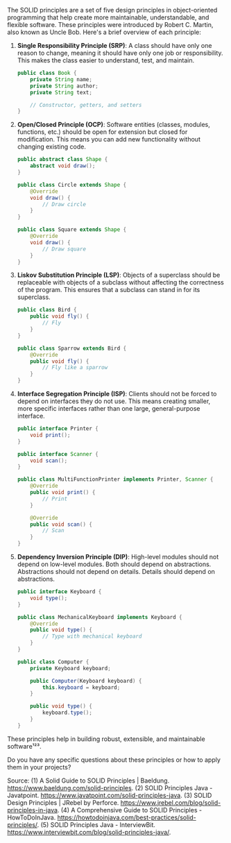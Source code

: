 The SOLID principles are a set of five design principles in object-oriented programming that help create more maintainable, understandable, and flexible software. These principles were introduced by Robert C. Martin, also known as Uncle Bob. Here's a brief overview of each principle:

1. **Single Responsibility Principle (SRP)**: A class should have only one reason to change, meaning it should have only one job or responsibility. This makes the class easier to understand, test, and maintain.
   
   ```java
   public class Book {
       private String name;
       private String author;
       private String text;

       // Constructor, getters, and setters
   }
   ```

2. **Open/Closed Principle (OCP)**: Software entities (classes, modules, functions, etc.) should be open for extension but closed for modification. This means you can add new functionality without changing existing code.
   
   ```java
   public abstract class Shape {
       abstract void draw();
   }

   public class Circle extends Shape {
       @Override
       void draw() {
           // Draw circle
       }
   }

   public class Square extends Shape {
       @Override
       void draw() {
           // Draw square
       }
   }
   ```

3. **Liskov Substitution Principle (LSP)**: Objects of a superclass should be replaceable with objects of a subclass without affecting the correctness of the program. This ensures that a subclass can stand in for its superclass.
   
   ```java
   public class Bird {
       public void fly() {
           // Fly
       }
   }

   public class Sparrow extends Bird {
       @Override
       public void fly() {
           // Fly like a sparrow
       }
   }
   ```

4. **Interface Segregation Principle (ISP)**: Clients should not be forced to depend on interfaces they do not use. This means creating smaller, more specific interfaces rather than one large, general-purpose interface.
   
   ```java
   public interface Printer {
       void print();
   }

   public interface Scanner {
       void scan();
   }

   public class MultiFunctionPrinter implements Printer, Scanner {
       @Override
       public void print() {
           // Print
       }

       @Override
       public void scan() {
           // Scan
       }
   }
   ```

5. **Dependency Inversion Principle (DIP)**: High-level modules should not depend on low-level modules. Both should depend on abstractions. Abstractions should not depend on details. Details should depend on abstractions.
   
   ```java
   public interface Keyboard {
       void type();
   }

   public class MechanicalKeyboard implements Keyboard {
       @Override
       public void type() {
           // Type with mechanical keyboard
       }
   }

   public class Computer {
       private Keyboard keyboard;

       public Computer(Keyboard keyboard) {
           this.keyboard = keyboard;
       }

       public void type() {
           keyboard.type();
       }
   }
   ```

These principles help in building robust, extensible, and maintainable software¹²³.

Do you have any specific questions about these principles or how to apply them in your projects?

Source:
(1) A Solid Guide to SOLID Principles | Baeldung. https://www.baeldung.com/solid-principles.
(2) SOLID Principles Java - Javatpoint. https://www.javatpoint.com/solid-principles-java.
(3) SOLID Design Principles | JRebel by Perforce. https://www.jrebel.com/blog/solid-principles-in-java.
(4) A Comprehensive Guide to SOLID Principles - HowToDoInJava. https://howtodoinjava.com/best-practices/solid-principles/.
(5) SOLID Principles Java - InterviewBit. https://www.interviewbit.com/blog/solid-principles-java/.